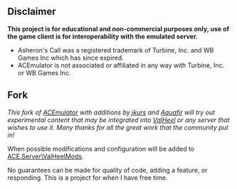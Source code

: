 ## Disclaimer

**This project is for educational and non-commercial purposes  only, use of the game client is for interoperability with the emulated  server.**

- Asheron's Call was a registered trademark of Turbine, Inc. and WB Games Inc which has since expired.
- ACEmulator is not associated or affiliated in any way with Turbine, Inc. or WB Games Inc.



## Fork

*This fork of [ACEmulator](https://github.com/ACEmulator/ACE) with additions by [jkurs](https://github.com/jkurs/ACE/tree/Infinite-Progression) and [Aquafir](https://github.com/aquafir/ACE) will try out experimental content that may be integrated into [ValHeel](https://discord.gg/5QbZDfasdW) or any server that wishes to use it.  Many thanks for all the great work that the community put in!*

When possible modifications and configuration will be added to [ACE.Server\ValHeelMods](https://github.com/Sepultaris/ValHeel).

No guarantees can be made for quality of code, adding a feature, or responding.  This is a project for when I have free time.


